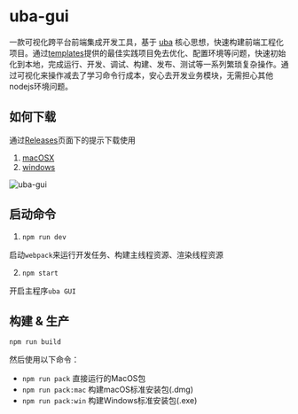 # uba-gui

一款可视化跨平台前端集成开发工具，基于 [uba](https://github.com/iuap-design/tinper-uba) 核心思想，快速构建前端工程化项目。通过[templates](https://github.com/uba-templates)提供的最佳实践项目免去优化、配置环境等问题，快速初始化到本地，完成运行、开发、调试、构建、发布、测试等一系列繁琐复杂操作。通过可视化来操作减去了学习命令行成本，安心去开发业务模块，无需担心其他nodejs环境问题。

## 如何下载

通过[Releases](https://github.com/tinper-uba/uba-gui/releases)页面下的提示下载使用

1. [macOSX](http://iuap-design-cdn.oss-cn-beijing.aliyuncs.com/static/uba/gui/download/0.2.0/Uba-GUI-0.2.0.dmg)
2. [windows](http://iuap-design-cdn.oss-cn-beijing.aliyuncs.com/static/uba/gui/download/0.2.0/Uba-GUI%20Setup%200.2.0.exe)


![uba-gui](http://iuap-design-cdn.oss-cn-beijing.aliyuncs.com/static/uba/gui/img/uba-gui.gif)

## 启动命令

1. `npm run dev`

启动`webpack`来运行开发任务、构建主线程资源、渲染线程资源

2. `npm start`

开启主程序`uba GUI`

## 构建 & 生产

`npm run build`

然后使用以下命令：

- `npm run pack`            直接运行的MacOS包
- `npm run pack:mac`        构建macOS标准安装包(.dmg)
- `npm run pack:win`        构建Windows标准安装包(.exe)

